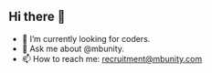 ## Hi there 👋

- 🔭 I’m currently looking for coders.
- 💬 Ask me about @mbunity.
- 📫 How to reach me: recruitment@mbunity.com

